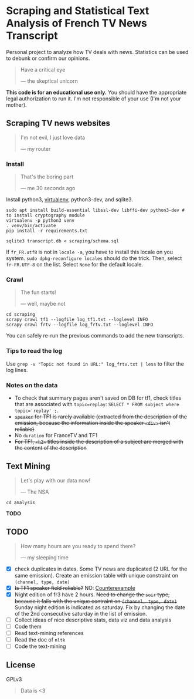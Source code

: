 # Scraping and Statistical Text Analysis of French TV News Transcript

Personal project to analyze how TV deals with news. Statistics can be used to debunk or confirm our opinions.

> Have a critical eye
> 
> — the skeptical unicorn 

**This code is for an educational use only.** You should have the appropriate legal authorization to run it. I'm not responsible of your use (I'm not your mother).

## Scraping TV news websites

> I'm not evil, I just love data
> 
> — my router

### Install

> That's the boring part
> 
> — me 30 seconds ago

Install python3, [virtualenv](https://virtualenv.pypa.io), python3-dev, and sqlite3.

```
sudo apt install build-essential libssl-dev libffi-dev python3-dev # to install cryptography module
virtualenv -p python3 venv
. venv/bin/activate
pip install -r requirements.txt

sqlite3 transcript.db < scraping/schema.sql
```

If `fr_FR.utf8` is not in `locale -a`, you have to install this locale on you system. `sudo dpkg-reconfigure locales` should do the trick. Then, select `fr-FR.UTF-8` on the list. Select `None` for the default locale.

### Crawl

> The fun starts!
> 
> — well, maybe not

```
cd scraping
scrapy crawl tf1 --logfile log_tf1.txt --loglevel INFO
scrapy crawl frtv --logfile log_frtv.txt --loglevel INFO
```

You can safely re-run the previous commands to add the new transcripts.

### Tips to read the log

Use `grep -v "Topic not found in URL:" log_frtv.txt | less` to filter the log lines.

### Notes on the data

* To check that summary pages aren't saved on DB for tf1, check titles that are associated with `topic=replay`: `SELECT * FROM subject where topic='replay' ;`.
* ~~`speaker` for TF1 is rarely available (extracted from the description of the emission, because the information inside the speaker `<div>` isn't reliable)~~
* No `duration` for FranceTV and TF1
* ~~For TF1, `<h2>` titles inside the description of a subject are merged with the content of the description~~

## Text Mining

> Let's play with our data now!
> 
> — The NSA

```
cd analysis
```

**TODO**

## TODO

> How many hours are you ready to spend there?
> 
> — my sleeping time

- [x] check duplicates in dates. Some TV news are duplicated (2 URL for the same emission). Create an emission table with unique constraint on `(channel, type, date)`
- [x] ~~Is TF1 speaker field reliable?~~ NO: [Counterexample](http://lci.tf1.fr/jt-we/videos/2012/le-13heures-du-1er-juillet-7394672.html)
- [x] Night edition of fr3 have 2 hours. ~~Need to change the `soir` type, because it fails with the unique contraint on `(channel, type, date)`~~ Sunday night edition is indicated as saturday. Fix by changing the date of the 2nd consecutive saturday in the list of emission.
- [ ] Collect ideas of nice descriptive stats, data viz and data analysis
- [ ] Code them
- [ ] Read text-mining references
- [ ] Read the doc of `nltk`
- [ ] Code the text-mining

## License

GPLv3

> Data is <3 
